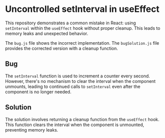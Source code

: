 # Uncontrolled setInterval in useEffect

This repository demonstrates a common mistake in React: using `setInterval` within the `useEffect` hook without proper cleanup. This leads to memory leaks and unexpected behavior.

The `bug.js` file shows the incorrect implementation. The `bugSolution.js` file provides the corrected version with a cleanup function.

## Bug

The `setInterval` function is used to increment a counter every second. However, there's no mechanism to clear the interval when the component unmounts, leading to continued calls to `setInterval` even after the component is no longer needed.

## Solution

The solution involves returning a cleanup function from the `useEffect` hook. This function clears the interval when the component is unmounted, preventing memory leaks.